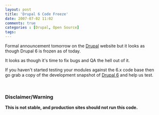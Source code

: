 ```yaml
---
layout: post
title: 'Drupal 6 Code Freeze'
date: 2007-07-02 11:02
comments: true
categories : [Drupal, Open Source]
tags:
---
```

Formal announcement tomorrow on the <a href="http://drupal.org">Drupal</a> website but it looks as though Drupal 6 is frozen as of today.


It looks as though it's time to fix bugs and QA the hell out of it.

If you haven't started testing your modules against the 6.x code base then go grab a copy of the development snapshot of <a href="http://drupal.org/node/97368">Drupal 6</a> and help us test.

<br>
<h3>Disclaimer/Warning</h3>
<strong>This is not stable, and production sites should not run this code.</strong>

